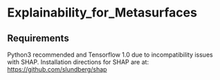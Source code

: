 # Explainability_for_Metasurfaces

## Requirements
Python3 recommended and Tensorflow 1.0 due to incompatibility issues with SHAP. 
Installation directions for SHAP are at: https://github.com/slundberg/shap
